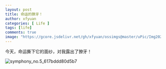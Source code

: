 ```yaml
---
layout: post
title: 命运的獠牙！
author: xfyuan
categories: [ Life ]
tags: [life]
comments: true
image: "https://gcore.jsdelivr.net/gh/xfyuan/ossimgs@master/uPic/Img20220302-213840.jpg"
---
```


今天，命运撕下它的面纱，对我露出了獠牙！

![symphony_no.5_617bddd80d5b7](https://gcore.jsdelivr.net/gh/xfyuan/ossimgs@master/uPic/symphony_no.5_617bddd80d5b7.png)
